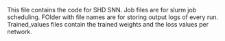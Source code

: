 This file contains the code for SHD SNN.
Job files are for slurm job scheduling.
FOlder with file names are for storing output logs of every run.
Trained_values files contain the trained weights and the loss values per network.